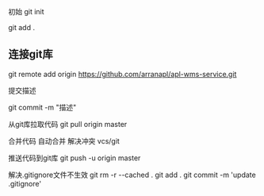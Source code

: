 
初始
  git init

  git add .

## 连接git库
   git remote add origin https://github.com/arranapl/apl-wms-service.git


提交描述

  git commit -m "描述"


从git库拉取代码
  git pull   origin master


合并代码
   自动合并
   解决冲突  vcs/git


推送代码到git库
  git push    -u origin   master




解决.gitignore文件不生效
git rm -r --cached .
git add .
git commit -m 'update .gitignore'



